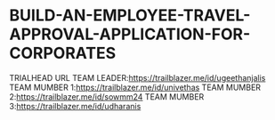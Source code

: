 # BUILD-AN-EMPLOYEE-TRAVEL-APPROVAL-APPLICATION-FOR-CORPORATES
TRIALHEAD URL
TEAM LEADER:https://trailblazer.me/id/ugeethanjalis
TEAM MUMBER 1:https://trailblazer.me/id/univethas
TEAM MUMBER 2:https://trailblazer.me/id/sowmm24
TEAM MUMBER 3:https://trailblazer.me/id/udharanis
